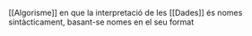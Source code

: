 [[Algorisme]] en que la interpretació de les [[Dades]] és nomes sintàcticament, basant-se nomes en el seu format